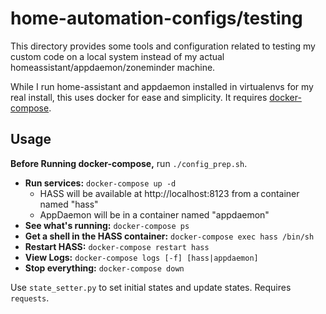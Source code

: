 # home-automation-configs/testing

This directory provides some tools and configuration related to testing my custom code on a local system instead of my actual homeassistant/appdaemon/zoneminder machine.

While I run home-assistant and appdaemon installed in virtualenvs for my real install, this uses docker for ease and simplicity. It requires [docker-compose](https://docs.docker.com/compose/).

## Usage

__Before Running docker-compose,__ run ``./config_prep.sh``.

* __Run services:__ ``docker-compose up -d``
  * HASS will be available at http://localhost:8123 from a container named "hass"
  * AppDaemon will be in a container named "appdaemon"
* __See what's running:__ ``docker-compose ps``
* __Get a shell in the HASS container:__ ``docker-compose exec hass /bin/sh``
* __Restart HASS:__ ``docker-compose restart hass``
* __View Logs:__ ``docker-compose logs [-f] [hass|appdaemon]``
* __Stop everything:__ ``docker-compose down``

Use ``state_setter.py`` to set initial states and update states. Requires ``requests``.
